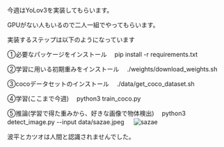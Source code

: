 今週はYoLov3を実装してもらいます。

GPUがない人もいるので二人一組でやってもらいます。

実装するステップは以下のようになっています

①必要なパッケージをインストール
　pip install -r requirements.txt

②学習に用いる初期重みをインストール
　./weights/download_weights.sh
 
③cocoデータセットのインストール
　./data/get_coco_dataset.sh

④学習(ここまで今週)
　python3 train_coco.py

⑤推論(学習で得た重みから、好きな画像で物体検出)
　python3 detect_image.py --input data/sazae.jpeg
　
![sazae](https://user-images.githubusercontent.com/85509359/173790445-a59e5751-096d-4491-b0bd-12cec7cea5bb.jpeg)
　
 
 波平とカツオは人間と認識されませんでした。
